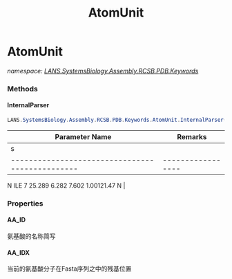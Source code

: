 ﻿---
title: AtomUnit
---

# AtomUnit
_namespace: [LANS.SystemsBiology.Assembly.RCSB.PDB.Keywords](N-LANS.SystemsBiology.Assembly.RCSB.PDB.Keywords.html)_



### Methods

#### InternalParser
```csharp
LANS.SystemsBiology.Assembly.RCSB.PDB.Keywords.AtomUnit.InternalParser(System.String,System.Int32)
```


|Parameter Name|Remarks|
|--------------|-------|
|s|
 -----------------------------------------------|-----------------
 N   ILE     7      25.289   6.282   7.602  1.00121.47           N
 |




### Properties

#### AA_ID
氨基酸的名称简写
#### AA_IDX
当前的氨基酸分子在Fasta序列之中的残基位置

